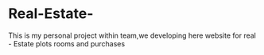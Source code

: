 # Real-Estate-
This is my personal project within team,we developing here website for real - Estate plots rooms and purchases

